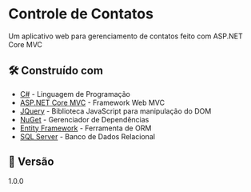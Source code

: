 # Controle de Contatos

Um aplicativo web para gerenciamento de contatos feito com ASP.NET Core MVC

## 🛠️ Construído com

* [C#](https://learn.microsoft.com/pt-br/dotnet/csharp/tour-of-csharp/overview) - Linguagem de Programação
* [ASP.NET Core MVC](https://learn.microsoft.com/pt-br/aspnet/core/mvc/overview?view=aspnetcore-9.0) - Framework Web MVC
* [JQuery](https://api.jquery.com/) - Biblioteca JavaScript para manipulação do DOM
* [NuGet](https://learn.microsoft.com/pt-br/nuget/what-is-nuget) - Gerenciador de Dependências
* [Entity Framework](https://learn.microsoft.com/pt-br/ef/core/get-started/overview/first-app?tabs=netcore-cli) - Ferramenta de ORM
* [SQL Server](https://learn.microsoft.com/pt-br/sql/sql-server/?view=sql-server-ver16) - Banco de Dados Relacional

## 📌 Versão

1.0.0
